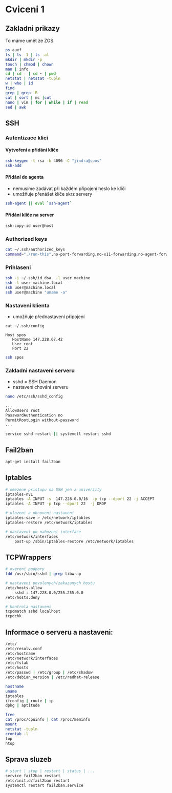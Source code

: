 # Cviceni 1

## Zakladni prikazy
To máme umět ze ZOS.
```bash
ps auxf
ls | ls -1 | ls -al
mkdir | mkdir -p
touch | chmod | chown
man | info
cd | cd - | cd ~ | pwd
netstat | netstat -tupln
w | who | id
find
grep | grep -R
cat | sort | mc |cut
nano | vim | for | while | if | read
sed | awk
```

## SSH

### Autentizace klici

#### Vytvoření a přidání klíče
```bash
ssh-keygen -t rsa -b 4096 -C "jindra@spos"
ssh-add
```
#### Přidání do agenta
- nemusíme zadávat při každém připojení heslo ke klíči
- umožňuje přenášet klíče skrz servery
```bash
ssh-agent || eval `ssh-agent`
```

#### Přidání klíče na server
```bash
ssh-copy-id user@host
```
### Authorized keys

```bash
cat ~/.ssh/authorized_keys
command="./run-this",no-port-forwarding,no-x11-forwarding,no-agent-forwarding ssh-dss KEY user@machine
```

### Prihlaseni 

```bash
ssh -i ~/.ssh/id_dsa  -l user machine
ssh -l user machine.local
ssh user@machine.local
ssh user@machine "uname -a"
```

### Nastaveni klienta
- umožňuje přednastavení připojení
```
cat ~/.ssh/config

Host spos
   HostName 147.228.67.42
   User root
   Port 22
```
```bash
ssh spos
```

### Zakladni nastaveni serveru
- sshd = SSH Daemon
- nastavení chování serveru
```bash
nano /etc/ssh/sshd_config

...
AllowUsers root
PasswordAuthentication no
PermitRootLogin without-password
...

service sshd restart || systemctl restart sshd
```

## Fail2ban

```bash
apt-get install fail2ban
```

## Iptables
 
```bash
# omezene pristupu na SSH jen z univerzity
iptables-nvL
iptables -A INPUT -s  147.228.0.0/16  -p tcp --dport 22 -j ACCEPT
iptables -A INPUT -p tcp --dport 22  -j DROP

# ulozeni a obnoveni nastaveni
iptables-save > /etc/network/iptables
iptables-restore /etc/network/iptables

# nastaveni po nahozeni interface
/etc/network/interfaces
	post-up /sbin/iptables-restore /etc/network/iptables

```

## TCPWrappers

```bash
# overeni podpory
ldd /usr/sbin/sshd | grep libwrap

# nastaveni povolenych/zakazanych hostu
/etc/hosts.allow
	sshd : 147.228.0.0/255.255.0.0
/etc/hosts.deny

# kontrola nastaveni
tcpdmatch sshd localhost
tcpdchk
```

## Informace o serveru a nastaveni:

```bash
/etc/
/etc/resolv.conf
/etc/hostname
/etc/network/interfaces
/etc/fstab
/etc/hosts
/etc/passwd | /etc/group | /etc/shadow
/etc/debian_version | /etc/redhat-release

hostname
uname
iptables
ifconfig | route | ip
dpkg | aptitude

free
cat /proc/cpuinfo | cat /proc/meminfo
mount
netstat -tupln
crontab -l
top
htop
```

## Sprava sluzeb

```bash
# start | stop | restart | status | ...
service fail2ban restart
/etc/init.d/fail2ban restart
systemctl restart fail2ban.service
```
